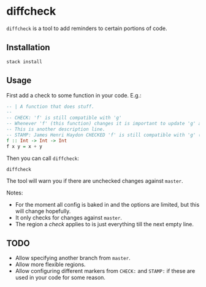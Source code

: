 # diffcheck

`diffcheck` is a tool to add reminders to certain portions of code.

## Installation

```
stack install
```

## Usage

First add a check to some function in your code. E.g.:

``` haskell
-- | A function that does stuff.
--
-- CHECK: 'f' is still compatible with 'g'
-- Whenever 'f' (this function) changes it is important to update 'g' accordingly.
-- This is another description line.
-- STAMP: James Henri Haydon CHECKED 'f' is still compatible with 'g' (AMJA4QEe)
f :: Int -> Int -> Int
f x y = x + y
```

Then you can call `diffcheck`:

```
diffcheck
```

The tool will warn you if there are unchecked changes against `master`.

Notes:
- For the moment all config is baked in and the options are limited, but this
  will change hopefully.
- It only checks for changes against `master`.
- The region a _check_ applies to is just everything till the next empty line.

## TODO

- Allow specifying another branch from `master`.
- Allow more flexible regions.
- Allow configuring different markers from `CHECK:` and `STAMP:` if these are
  used in your code for some reason.
